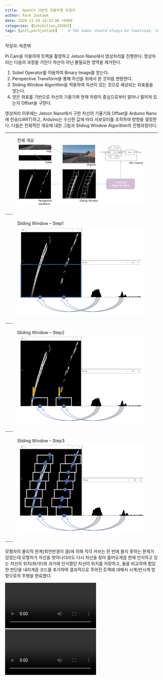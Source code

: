 ```yaml
---
title:  OpenCV 기반의 자율주행 모형차
author: Park Juntaek
date: 2020-12-28 14:22:00 +0900
categories: [Exhibition,2020년]
tags: [post,parkjuntaek]     # TAG names should always be lowercase, 띄어쓰기도 금지
---
```


작성자: 박준택

Pi Cam을 이용하여 트랙을 촬영하고 Jetson Nano에서 영상처리를 진행한다. 영상처리는 다음의 과정을 거친다
차선이 아닌 불필요한 영역을 제거한다.

1. Sobel Operator를 이용하여 Binary Image를 얻는다.
2. Perspective Transform을 통해 차선을 위에서 본 것처럼 변환한다.
3. Sliding Window Algorithm을 적용하여 차선이 있는 것으로 예상되는 좌표들을 얻는다.
4. 얻은 좌표를 기반으로 차선의 기울기와 현재 차량이 중심으로부터 얼마나 떨어져 있는지 Offset을 구한다.

영상처리 이후에는 Jetson Nano에서 구한 차선의 기울기와 Offset을 Arduino Nano에 전송(UART)하고, Arduino는 수신한 값에 따라 서보모터를 조작하여 방향을 결정한다. 다음은 전체적인 개요에 대한 그림과 Sliding Window Algorithm의 진행과정이다.

----
<figure>
    <figcaption>전체 개요</figcaption>
    <img src="/assets/img/post/2020-12-28-opencv-car/img1.png">
</figure>
----
<figure>
    <figcaption>Sliding Window – Step1</figcaption>
    <img src="/assets/img/post/2020-12-28-opencv-car/img2.png">
</figure>
----
<figure>
    <figcaption>Sliding Window – Step2</figcaption>
    <img src="/assets/img/post/2020-12-28-opencv-car/img3.png">
</figure>
----
<figure>
    <figcaption>Sliding Window – Step3</figcaption>
    <img src="/assets/img/post/2020-12-28-opencv-car/img4.png">
</figure>
----


모형차의 물리적 한계(회전반경이 큼)에 의해 직각 커브는 한 번에 돌지 못하는 문제가 있었는데 모형차가 차선을 벗어나더라도 다시 차선을 찾아 들어오게끔 현재 인식하고 있는 차선의 위치(좌/우)와 과거에 인식했던 차선의 위치를 저장하고, 둘을 비교하여 합당한 판단을 내리게끔 코드를 추가하여 결과적으로 주어진 트랙에 대해서 시계/반시계 방향으로의 주행을 완료했다.


<video controls>

    <source src="/assets/img/post/2020-12-28-opencv-car/1.mp4">
    Sorry, your browser doesn't support embedded videos.
</video>

<video controls>

    <source src="/assets/img/post/2020-12-28-opencv-car/2.mp4">
    Sorry, your browser doesn't support embedded videos.
</video>

